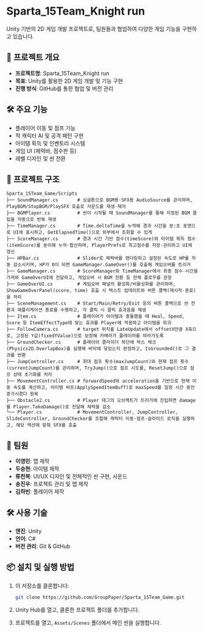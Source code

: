 # Sparta\_15Team\_Knight run

Unity 기반의 2D 게임 개발 프로젝트로, 팀원들과 협업하여 다양한 게임 기능을 구현하고 있습니다.

## 📌 프로젝트 개요

* **프로젝트명**: Sparta\_15Team\_Knight run
* **목표**: Unity를 활용한 2D 게임 개발 및 기능 구현
* **진행 방식**: GitHub를 통한 협업 및 버전 관리

## 🛠️ 주요 기능

* 플레이어 이동 및 점프 기능
* 적 캐릭터 AI 및 공격 패턴 구현
* 아이템 획득 및 인벤토리 시스템
* 게임 UI (체력바, 점수판 등)
* 레벨 디자인 및 씬 전환

## 📁 프로젝트 구조

```
Sparta_15Team_Game/Scripts
├── SoundManager.cs       # 싱글톤으로 BGM용·SFX용 AudioSource를 관리하며, PlayBGM/StopBGM/PlaySFX 호출로 사운드를 재생·제어
├── BGMPlayer.cs          # 씬이 시작될 때 SoundManager를 통해 지정된 BGM 클립을 자동으로 반복 재생
├── TimeManager.cs        # Time.deltaTime을 누적해 경과 시간을 분:초 포맷으로 UI에 표시하고, GetElapsedTime()으로 외부에서 조회할 수 있게 
├── ScoreManager.cs       # 경과 시간 기반 점수(timeScore)와 아이템 획득 점수(itemScore)를 분리해 누적·합산하며, PlayerPrefs로 최고점수를 저장·관리하고 UI에 갱신
├── HPBar.cs              # Slider로 체력바를 렌더링하고 설정된 속도로 HP를 자동 감소시키며, HP가 0이 되면 GameManager.GameOver()를 호출해 게임오버를 트리거
├── GameManager.cs        # ScoreManager와 TimeManager에서 최종 점수·시간을 가져와 GameOverUI에 전달하고, 게임오버 시 BGM 전환 등 전체 플로우를 관장
├── GameOverUI.cs         # 게임오버 패널의 활성화/비활성화를 관리하며, ShowGameOverPanel(score, time) 호출 시 텍스트 업데이트와 버튼 콜백(재시작·종료)을 처리
├── SceneManagement.cs    # Start/Main/Retry/Exit 등의 버튼 콜백으로 씬 전환과 애플리케이션 종료를 수행하고, 각 클릭 시 클릭 효과음을 재생
├── Item.cs               # 플레이어가 아이템과 충돌했을 때 Heal, Speed, Score 등 ItemEffectType에 맞는 효과를 Player에 적용하고 아이템을 파괴
├── FollowCamera.cs       # target 위치를 LateUpdate에서 offsetX만큼 X축으로, 고정된 Y값(fixedYValue)으로 보정해 카메라가 플레이어를 따라가도록 
├── GroundChecker.cs      # 플레이어 콜라이더 하단에 박스 체크(Physics2D.OverlapBox)를 실행해 바닥에 닿았는지 판정하고, IsGrounded()로 그 결과를 반환
├── JumpController.cs     # 최대 점프 횟수(maxJumpCount)와 현재 점프 횟수(currentJumpCount)를 관리하며, TryJump()으로 점프 시도를, ResetJump()으로 점프 상태 초기화를 처리
├── MovementController.cs # forwardSpeed와 acceleration을 기반으로 현재 이동 속도를 계산하고, 아이템 버프(ApplySpeedItemBuff)로 maxSpeed를 일정 시간 동안 증가시켰다 원복
├── Obstacle2.cs          # Player 태그의 오브젝트가 트리거에 진입하면 damage를 Player.TakeDamage()로 전달해 체력을 감소
└── Player.cs             # MovementController, JumpController, SlideController, GroundChecker를 조합해 캐릭터 이동·점프·슬라이드 로직을 실행하고, 해당 액션에 맞춰 SFX를 호출
```



## 👥 팀원

* **이영민**: 맵 제작
* **두승현**: 아이템 제작
* **류천복**: UI/UX 디자인 및 전체적인 씬 구현, 사운드
* **송진우**: 프로젝트 관리 및 맵 제작
* **김하빈**: 플레이어 제작

## 🛠️ 사용 기술

* **엔진**: Unity
* **언어**: C#
* **버전 관리**: Git & GitHub

## 📦 설치 및 실행 방법

1. 이 저장소를 클론합니다:

   ```bash
   git clone https://github.com/GroupPaper/Sparta_15Team_Game.git
   ```



2. Unity Hub를 열고, 클론한 프로젝트 폴더를 추가합니다.

3. 프로젝트를 열고, `Assets/Scenes` 폴더에서 메인 씬을 실행합니다.
